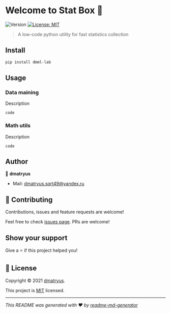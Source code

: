 # Welcome to Stat Box 👋

![Version](https://img.shields.io/badge/version-0.0.0-blue.svg?cacheSeconds=2592000)
[![License: MIT](https://img.shields.io/badge/License-MIT-yellow.svg)](https://gitlab.com/dmatryus.sqrt49/dmml-lab/-/blob/main/LICENSE)

> A low-code python utility for fast statistics collection

## Install

```sh
pip install dmml-lab
```

## Usage

### Data maining
Description

```python3
code
```

### Math utils
Description

```python3
code
```

## Author

👤 **dmatryus**

* Mail: [dmatryus.sqrt49@yandex.ru](mailto:dmatryus.sqrt49@yandex.ru)

## 🤝 Contributing

Contributions, issues and feature requests are welcome!

Feel free to check [issues page](https://gitlab.com/dmatryus.sqrt49/dmml-lab/-/issues). PRs are welcome!

## Show your support

Give a ⭐️ if this project helped you!

## 📝 License

Copyright © 2021 [dmatryus](https://gitlab.com/dmatryus.sqrt49).

This project
is [MIT](https://gitlab.com/dmatryus.sqrt49/dmml-lab/-/blob/main/LICENSE)
licensed.

***
_This README was generated with ❤️ by [readme-md-generator](https://github.com/kefranabg/readme-md-generator)_
